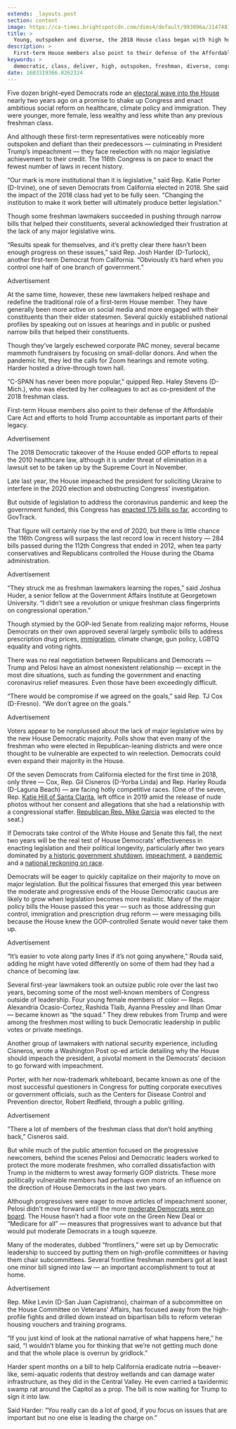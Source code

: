 ```yaml
--- 
extends: _layouts.post 
section: content 
image: https://ca-times.brightspotcdn.com/dims4/default/993096a/2147483647/strip/true/crop/4143x2175+0+288/resize/1200x630!/quality/90/?url=https%3A%2F%2Fcalifornia-times-brightspot.s3.amazonaws.com%2F00%2Fb9%2F3ec302494ce0a566428591db2dd3%2Fap18251725148378.jpg 
title: > 
  Young, outspoken and diverse, the 2018 House class began with high hopes. Did it deliver? 
description: > 
  First-term House members also point to their defense of the Affordable Care Act and efforts to hold Trump accountable as important parts of their legacy.“We don’t agree on the goals.”AdvertisementVoters appear to be nonplussed about the lack of major legislative wins by the new House Democratic majority.But the political fissures that emerged this year between the moderate and progressive ends of the House Democratic caucus are likely to grow when legislation becomes more realistic.These more politically vulnerable members had perhaps even more of an influence on the direction of House Democrats in the last two years.Several frontline freshman members got at least one minor bill signed into law — an important accomplishment to tout at home. 
keywords: > 
  democratic, class, deliver, high, outspoken, freshman, diverse, congress, 2018, democrats, trump, young, rep, began, hopes, major, bills, house, members 
date: 1603319366.8262324 
--- 
```

<div><p>Five dozen bright-eyed Democrats rode an <a class="link" href="https://www.latimes.com/politics/la-na-pol-midterm-election-20181106-story.html">electoral wave into the House</a> nearly two years ago on a promise to shake up Congress and enact ambitious social reform on healthcare, climate policy and immigration. They were younger, more female, less wealthy and less white than any previous freshman class.</p><p>And although these first-term representatives were noticeably more outspoken and defiant than their predecessors &#8212; culminating in President Trump&#8217;s impeachment &#8212; they face reelection with no major legislative achievement to their credit. The 116th Congress is on pace to enact the fewest number of laws in recent history. </p><p>&#8220;Our mark is more institutional than it is legislative,&#8221; said Rep. Katie Porter (D-Irvine), one of seven Democrats from California elected in 2018. She said the impact of the 2018 class had yet to be fully seen. &#8220;Changing the institution to make it work better will ultimately produce better legislation.&#8221;</p><p>Though some freshman lawmakers succeeded in pushing through narrow bills that helped their constituents, several acknowledged their frustration at the lack of any major legislative wins. </p><p>&#8220;Results speak for themselves, and it&#8217;s pretty clear there hasn&#8217;t been enough progress on these issues,&#8221; said Rep. Josh Harder (D-Turlock), another first-term Democrat from California. &#8220;Obviously it&#8217;s hard when you control one half of one branch of government.&#8221;</p><p class="google-dfp-ad-caption">Advertisement</p>
    <p id="google-ad4eb8e70f-2b33-418b-b67f-ad556d9ed15a" class="google-dfp-ad injected">
        <p class="google-dfp-ad-placeholder"></p>
    </p>
<p>At the same time, however, these new lawmakers helped reshape and redefine the traditional role of a first-term House member. They have generally been more active on social media and more engaged with their constituents than their elder statesmen. Several quickly established national profiles by speaking out on issues at hearings and in public or pushed narrow bills that helped their constituents. </p><p>Though they&#8217;ve largely eschewed corporate PAC money, several became mammoth fundraisers by focusing on small-dollar donors. And when the pandemic hit, they led the calls for Zoom hearings and remote voting. Harder hosted a drive-through town hall. </p><p>&#8220;C-SPAN has never been more popular,&#8221; quipped Rep. Haley Stevens (D-Mich.), who was elected by her colleagues to act as co-president of the 2018 freshman class.</p><p>First-term House members also point to their defense of the Affordable Care Act and efforts to hold Trump accountable as important parts of their legacy.</p><p class="google-dfp-ad-caption">Advertisement</p>
    <p id="google-adb2822638-86fa-4080-91ba-287129604306" class="google-dfp-ad injected">
        <p class="google-dfp-ad-placeholder"></p>
    </p>
<p></p><p id="nativo_1"></p><p>The 2018 Democratic takeover of the House ended GOP efforts to repeal the 2010 healthcare law, although it is under threat of elimination in a lawsuit set to be taken up by the Supreme Court in November. </p><p>Late last year, the House impeached the president for<b> </b>soliciting Ukraine to interfere in the 2020 election and obstructing Congress&#8217; investigation. </p><p>But outside of legislation to address the coronavirus pandemic and keep the government funded, this Congress has <a class="link" href="https://www.govtrack.us/congress/bills/statistics" target="_blank">enacted 175 bills so far</a>, according to GovTrack.</p><p>That figure will certainly rise by the end of 2020, but there is little chance the 116th Congress will surpass the last record low in recent history &#8212; 284 bills passed during the 112th Congress that ended in 2012, when tea party conservatives and Republicans controlled the House during the Obama administration.</p><p class="google-dfp-ad-caption">Advertisement</p>
    <p id="google-add6cb7ecb-9b21-4e52-9964-2076609c210a" class="google-dfp-ad injected">
        <p class="google-dfp-ad-placeholder"></p>
    </p>
<p>&#8220;They struck me as freshman lawmakers learning the ropes,&#8221; said Joshua Huder, a senior fellow at the Government Affairs Institute at Georgetown University. &#8220;I didn&#8217;t see a revolution or unique freshman class fingerprints on congressional operation.&#8221;</p><p>Though stymied by the GOP-led Senate from realizing major reforms, House Democrats on their own approved several largely symbolic bills to address prescription drug prices, <a class="link" href="https://www.latimes.com/politics/la-na-pol-immigration-bill-dreamers-20190605-story.html">immigration</a>, climate change, gun policy, LGBTQ equality and voting rights.</p><p>There was no real negotiation between Republicans and Democrats &#8212; Trump and Pelosi have an almost nonexistent relationship &#8212; except in the most dire situations, such as funding the government and enacting coronavirus relief measures. Even those have been exceedingly difficult.</p><p>&#8220;There would be compromise if we agreed on the goals,&#8221; said Rep. TJ Cox (D-Fresno). &#8220;We don&#8217;t agree on the goals.&#8221;</p><p class="google-dfp-ad-caption">Advertisement</p>
    <p id="google-ad889aaaf4-85b4-46bb-a70b-beee1288ca36" class="google-dfp-ad injected">
        <p class="google-dfp-ad-placeholder"></p>
    </p>
<p>Voters appear to be nonplussed about the lack of major legislative wins by the new House Democratic majority. Polls show that even many of the freshman who were elected in Republican-leaning districts and were once thought to be vulnerable are expected to win reelection. Democrats could even expand their majority in the House. </p><p>Of the seven Democrats from California elected for the first time in 2018, only three &#8212; Cox, Rep. Gil Cisneros (D-Yorba Linda) and Rep. Harley Rouda (D-Laguna Beach) &#8212; are facing hotly competitive races. (One of the seven, Rep. <a class="link" href="https://www.latimes.com/california/story/2019-10-27/rep-katie-hill-resigns-amid-scandal">Katie Hill of Santa Clarita</a>, left office in 2019 amid the release of nude photos without her consent and allegations that she had a relationship with a congressional staffer. <a class="link" href="https://www.latimes.com/politics/story/2020-05-19/republican-mike-garcia-sworn-in">Republican Rep. Mike Garcia</a> was elected to the seat.)</p><p>If Democrats take control of the White House and Senate this fall, the next two years will be the real test of House Democrats&#8217; effectiveness in enacting legislation and their political longevity, particularly after two years dominated by <a class="link" href="https://www.latimes.com/politics/la-na-pol-longest-government-shutdown-20190112-story.html">a historic government shutdown</a>, <a class="link" href="https://www.latimes.com/politics/story/2019-12-18/house-on-track-to-impeach-trump">impeachment</a>, a <a class="link" href="https://www.latimes.com/science/story/2020-03-11/coronavirus-pandemic-world-health-organization">pandemic</a> and a <a class="link" href="https://www.latimes.com/world-nation/story/2020-06-05/george-floyds-death-sparks-voices-on-americas-deep-pain-and-searing-rage">national reckoning on race</a>.</p><p>Democrats will be eager to quickly capitalize on their majority to move on major legislation. But the political fissures that emerged this year between the moderate and progressive ends of the House Democratic caucus are likely to  grow when legislation becomes more realistic. Many of the major policy bills the House passed this year &#8212; such as those addressing gun control, immigration and prescription drug reform &#8212; were messaging bills because the House knew the GOP-controlled Senate would never take them up.</p><p class="google-dfp-ad-caption">Advertisement</p>
    <p id="google-ad053df707-6bc6-449b-82d5-060732aefad0" class="google-dfp-ad injected">
        <p class="google-dfp-ad-placeholder"></p>
    </p>
<p>&#8220;It&#8217;s easier to vote along party lines if it&#8217;s not going anywhere,&#8221; Rouda said, adding he might have voted differently on some of them had they had a chance of becoming law.</p><p>Several first-year lawmakers took an outsize public role over the last two years, becoming some of the most well-known members of Congress outside of leadership. Four young female members of color &#8212; Reps. Alexandria Ocasio-Cortez, Rashida Tlaib, Ayanna Pressley and Ilhan Omar &#8212; became known as &#8220;the squad.&#8221; They drew rebukes from Trump and were among the freshmen most willing to buck Democratic leadership in public votes or private meetings. </p><p>Another group of lawmakers with national security experience, including Cisneros, wrote a Washington Post op-ed article detailing why the House should impeach the president, a pivotal moment in the Democrats&#8217; decision to go forward with impeachment. </p><p>Porter, with her now-trademark whiteboard, became known as one of the most successful questioners in Congress for putting corporate executives or government officials, such as the Centers for Disease Control and Prevention director, Robert Redfield, through a public grilling.</p><p class="google-dfp-ad-caption">Advertisement</p>
    <p id="google-ad738b13a6-5335-4aa5-831c-62a2c249647f" class="google-dfp-ad injected">
        <p class="google-dfp-ad-placeholder"></p>
    </p>
<p>&#8220;There a lot of members of the freshman class that don&#8217;t hold anything back,&#8221; Cisneros said.</p><p>But while much of the public attention focused on the progressive newcomers, behind the scenes Pelosi and Democratic leaders worked to protect the more moderate freshmen, who corralled dissatisfaction with Trump in the midterm to wrest away formerly GOP districts. These more politically vulnerable members had perhaps even more of an influence on the direction of House Democrats in the last two years. </p><p>Although progressives were eager to move articles of impeachment sooner, Pelosi didn&#8217;t move forward until the more <a class="link" href="https://www.latimes.com/politics/story/2019-12-10/house-trump-impeachment-articles">moderate Democrats were on board</a>. The House hasn&#8217;t had a floor vote on the Green New Deal or &#8220;Medicare for all&#8221; &#8212; measures that progressives want to advance but that would put moderate Democrats in a tough squeeze.</p><p>Many of the moderates, dubbed &#8220;frontliners,&#8221; were set up by Democratic leadership to succeed by putting them on high-profile committees or having them chair subcommittees. Several frontline freshman members got at least one minor bill signed into law &#8212; an important accomplishment to tout at home. </p><p class="google-dfp-ad-caption">Advertisement</p>
    <p id="google-ad2cf07447-1e2f-49dc-bc4d-2b1921752b6b" class="google-dfp-ad injected">
        <p class="google-dfp-ad-placeholder"></p>
    </p>
<p>Rep. Mike Levin (D-San Juan Capistrano), chairman of a subcommittee on the House Committee on Veterans&#8217; Affairs, has focused away from the high-profile fights and drilled down instead on bipartisan bills to reform veteran housing vouchers and training programs.</p><p>&#8220;If you just kind of look at the national narrative of what happens here,&#8221; he said, &#8220;I wouldn&#8217;t blame you for thinking that we&#8217;re not getting much done and that the whole place is overrun by gridlock.&#8221;</p><p>Harder spent months on a bill to help California eradicate nutria &#8212;beaver-like, semi-aquatic rodents that destroy wetlands and can damage water infrastructure, as they did in the Central Valley. He even carried a taxidermic swamp rat around the Capitol as a prop. The bill is now waiting for Trump to sign it into law.</p><p>Said Harder: &#8220;You really can do a lot of good, if you focus on issues that are important but no one else is leading the charge on.&#8221; </p></div>